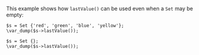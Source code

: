 This example shows how `lastValue()` can be used even when a `Set` may be empty:

```basic-usage.hack
$s = Set {'red', 'green', 'blue', 'yellow'};
\var_dump($s->lastValue());

$s = Set {};
\var_dump($s->lastValue());
```
